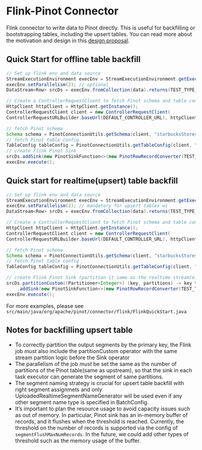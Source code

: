 <!--

    Licensed to the Apache Software Foundation (ASF) under one
    or more contributor license agreements.  See the NOTICE file
    distributed with this work for additional information
    regarding copyright ownership.  The ASF licenses this file
    to you under the Apache License, Version 2.0 (the
    "License"); you may not use this file except in compliance
    with the License.  You may obtain a copy of the License at

      http://www.apache.org/licenses/LICENSE-2.0

    Unless required by applicable law or agreed to in writing,
    software distributed under the License is distributed on an
    "AS IS" BASIS, WITHOUT WARRANTIES OR CONDITIONS OF ANY
    KIND, either express or implied.  See the License for the
    specific language governing permissions and limitations
    under the License.

-->
# Flink-Pinot Connector

Flink connector to write data to Pinot directly. This is useful for backfilling or bootstrapping tables,
including the upsert tables. You can read more about the motivation and design in this [design proposal](https://cwiki.apache.org/confluence/pages/viewpage.action?pageId=177045634).

## Quick Start for offline table backfill
```java
// Set up flink env and data source
StreamExecutionEnvironment execEnv = StreamExecutionEnvironment.getExecutionEnvironment();
execEnv.setParallelism(2); // optional
DataStream<Row> srcDs = execEnv.fromCollection(data).returns(TEST_TYPE_INFO)

// Create a ControllerRequestClient to fetch Pinot schema and table config
HttpClient httpClient = HttpClient.getInstance();
ControllerRequestClient client = new ControllerRequestClient(
ControllerRequestURLBuilder.baseUrl(DEFAULT_CONTROLLER_URL), httpClient);

// fetch Pinot schema
Schema schema = PinotConnectionUtils.getSchema(client, "starbucksStores");
// fetch Pinot table config
TableConfig tableConfig = PinotConnectionUtils.getTableConfig(client, "starbucksStores", "OFFLINE");
// create Flink Pinot Sink
srcDs.addSink(new PinotSinkFunction<>(new PinotRowRecordConverter(TEST_TYPE_INFO), tableConfig, schema));
execEnv.execute();
```

## Quick start for realtime(upsert) table backfill
```java
// Set up flink env and data source
StreamExecutionEnvironment execEnv = StreamExecutionEnvironment.getExecutionEnvironment();
execEnv.setParallelism(2); // mandatory for upsert tables wi
DataStream<Row> srcDs = execEnv.fromCollection(data).returns(TEST_TYPE_INFO)

// Create a ControllerRequestClient to fetch Pinot schema and table config
HttpClient httpClient = HttpClient.getInstance();
ControllerRequestClient client = new ControllerRequestClient(
ControllerRequestURLBuilder.baseUrl(DEFAULT_CONTROLLER_URL), httpClient);

// fetch Pinot schema
Schema schema = PinotConnectionUtils.getSchema(client, "starbucksStores");
// fetch Pinot table config
TableConfig tableConfig = PinotConnectionUtils.getTableConfig(client, "starbucksStores", "REALTIME");

// create Flink Pinot Sink (partition it same as the realtime stream(e.g. kafka) in case of upsert tables)
srcDs.partitionCustom((Partitioner<Integer>) (key, partitions) -> key % partitions, r -> (Integer) r.getField("primaryKey"))
    .addSink(new PinotSinkFunction<>(new PinotRowRecordConverter(TEST_TYPE_INFO), tableConfig, schema));
execEnv.execute();

```

For more examples, please see `src/main/java/org/apache/pinot/connector/flink/FlinkQuickStart.java`

## Notes for backfilling upsert table
 - To correctly partition the output segments by the primary key, the Flink job *must* also include the partitionCustom operator with the same stream partition logic before the Sink operator
 - The parallelism of the job *must* be set the same as the number of partitions of the Pinot table(same as upstream), so that the sink in each task executor can generate the segment of same partitions.
 - The segment naming strategy is crucial for upsert table backfill with right segment assignmets and only UploadedRealtimeSegmentNameGenerator will be used even if any other segment name type is specified in BatchConfig.
 - It’s important to plan the resource usage to avoid capacity issues such as out of memory. In particular, Pinot sink has an in-memory buffer of records, and it flushes when the threshold is reached. Currently, the threshold on the number of records is supported via the config of `segmentFlushMaxNumRecords`. In the future, we could add other types of threshold such as the memory usage of the buffer.
